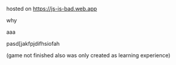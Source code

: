 hosted on https://js-is-bad.web.app

why

aaa


pasd[jakfpjdifhsiofah

(game not finished also was only created as learning experience)
